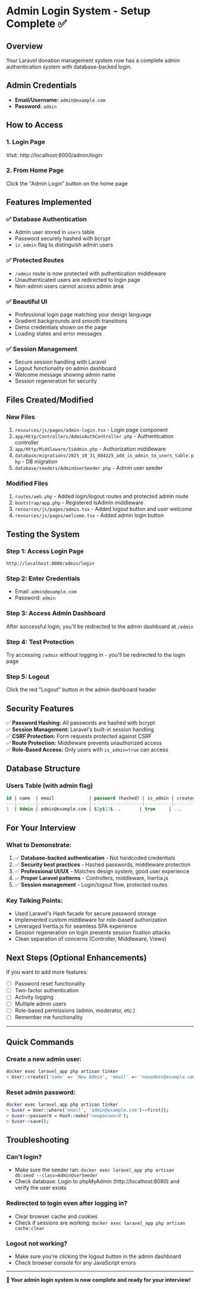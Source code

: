 # Admin Login System - Setup Complete ✅

## Overview
Your Laravel donation management system now has a complete admin authentication system with database-backed login.

## Admin Credentials
- **Email/Username:** `admin@example.com`
- **Password:** `admin`

## How to Access

### 1. Login Page
Visit: http://localhost:8000/admin/login

### 2. From Home Page
Click the "Admin Login" button on the home page

## Features Implemented

### ✅ Database Authentication
- Admin user stored in `users` table
- Password securely hashed with bcrypt
- `is_admin` flag to distinguish admin users

### ✅ Protected Routes
- `/admin` route is now protected with authentication middleware
- Unauthenticated users are redirected to login page
- Non-admin users cannot access admin area

### ✅ Beautiful UI
- Professional login page matching your design language
- Gradient backgrounds and smooth transitions
- Demo credentials shown on the page
- Loading states and error messages

### ✅ Session Management
- Secure session handling with Laravel
- Logout functionality on admin dashboard
- Welcome message showing admin name
- Session regeneration for security

## Files Created/Modified

### New Files
1. `resources/js/pages/admin-login.tsx` - Login page component
2. `app/Http/Controllers/AdminAuthController.php` - Authentication controller
3. `app/Http/Middleware/IsAdmin.php` - Authorization middleware
4. `database/migrations/2025_10_31_084225_add_is_admin_to_users_table.php` - DB migration
5. `database/seeders/AdminUserSeeder.php` - Admin user seeder

### Modified Files
1. `routes/web.php` - Added login/logout routes and protected admin route
2. `bootstrap/app.php` - Registered IsAdmin middleware
3. `resources/js/pages/admin.tsx` - Added logout button and user welcome
4. `resources/js/pages/welcome.tsx` - Added admin login button

## Testing the System

### Step 1: Access Login Page
```
http://localhost:8000/admin/login
```

### Step 2: Enter Credentials
- Email: `admin@example.com`
- Password: `admin`

### Step 3: Access Admin Dashboard
After successful login, you'll be redirected to the admin dashboard at `/admin`

### Step 4: Test Protection
Try accessing `/admin` without logging in - you'll be redirected to the login page

### Step 5: Logout
Click the red "Logout" button in the admin dashboard header

## Security Features

✅ **Password Hashing:** All passwords are hashed with bcrypt  
✅ **Session Management:** Laravel's built-in session handling  
✅ **CSRF Protection:** Form requests protected against CSRF  
✅ **Route Protection:** Middleware prevents unauthorized access  
✅ **Role-Based Access:** Only users with `is_admin=true` can access  

## Database Structure

### Users Table (with admin flag)
```sql
id | name  | email             | password (hashed) | is_admin | created_at | updated_at
---|-------|-------------------|-------------------|----------|------------|------------
1  | Admin | admin@example.com | $2y$12$...       | true     | ...        | ...
```

## For Your Interview

### What to Demonstrate:
1. ✅ **Database-backed authentication** - Not hardcoded credentials
2. ✅ **Security best practices** - Hashed passwords, middleware protection
3. ✅ **Professional UI/UX** - Matches design system, good user experience
4. ✅ **Proper Laravel patterns** - Controllers, middleware, Inertia.js
5. ✅ **Session management** - Login/logout flow, protected routes

### Key Talking Points:
- Used Laravel's Hash facade for secure password storage
- Implemented custom middleware for role-based authorization
- Leveraged Inertia.js for seamless SPA experience
- Session regeneration on login prevents session fixation attacks
- Clean separation of concerns (Controller, Middleware, Views)

## Next Steps (Optional Enhancements)

If you want to add more features:
- [ ] Password reset functionality
- [ ] Two-factor authentication
- [ ] Activity logging
- [ ] Multiple admin users
- [ ] Role-based permissions (admin, moderator, etc.)
- [ ] Remember me functionality

---

## Quick Commands

### Create a new admin user:
```bash
docker exec laravel_app php artisan tinker
> User::create(['name' => 'New Admin', 'email' => 'newadmin@example.com', 'password' => Hash::make('password'), 'is_admin' => true]);
```

### Reset admin password:
```bash
docker exec laravel_app php artisan tinker
> $user = User::where('email', 'admin@example.com')->first();
> $user->password = Hash::make('newpassword');
> $user->save();
```

## Troubleshooting

### Can't login?
- Make sure the seeder ran: `docker exec laravel_app php artisan db:seed --class=AdminUserSeeder`
- Check database: Login to phpMyAdmin (http://localhost:8080) and verify the user exists

### Redirected to login even after logging in?
- Clear browser cache and cookies
- Check if sessions are working: `docker exec laravel_app php artisan cache:clear`

### Logout not working?
- Make sure you're clicking the logout button in the admin dashboard
- Check browser console for any JavaScript errors

---

**🎉 Your admin login system is now complete and ready for your interview!**
